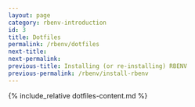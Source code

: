 ```yaml
---
layout: page
category: rbenv-introduction
id: 3
title: Dotfiles
permalink: /rbenv/dotfiles
next-title: 
next-permalink: 
previous-title: Installing (or re-installing) RBENV
previous-permalink: /rbenv/install-rbenv
---
```


{% include_relative dotfiles-content.md %}